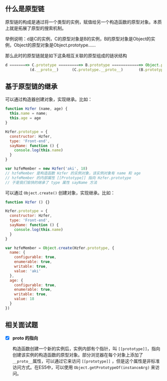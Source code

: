 ## 什么是原型链

原型链的构成是通过将一个类型的实例，赋值给另一个构造函数的原型对象。本质上就是拓展了原型的搜索机制。

举例说明：d是C的实例，C的原型对象是B的实例，B的原型对象是Object的实例，Object的原型对象是Object.prototype……

那么此时的原型链就是如下这条相互关联的原型组成的链状结构

```javascript
d ========> C.prototype ==========> B.prototype =============> Object.prototype =================> null
           (d.__proto__)      (C.prototype.__proto__)       (B.prototype.__proto__)     (Object.prototype.__proto__)
```

## 基于原型链的继承

可以通过构造器创建对象，实现继承。比如：

```javascript
function Hzfer (name, age) {
  this.name = name;
  this.age = age
}

Hzfer.prototype = {
  constructor: Hzfer,
  type: 'Front-end',
  sayName: function () {
    console.log(this.name)
  }
}

var hzfeMember = new Hzfer('aki', 18)
// hzfeMember 是构造函数 Hzfer 的实例对象，该实例对象有 name 和 age
// hzfeMember 的内部属性 [[Prototype]] 指向 Hzfer.prototype
// 于是我们愉快的继承了 type 属性 sayName 方法
```

可以通过 `Object.create()` 创建对象，实现继承。比如：

```javascript
function Hzfer () {}

Hzfer.prototype = {
  constructor: Hzfer,
  type: 'Front-end',
  sayName: function () {
    console.log(this.name)
  }
}

var hzfeMember = Object.create(Hzfer.prototype, {
  name: {
    configurable: true,
    enumerable: true,
    writable: true,
    value: 'aki'
  },
  age: {
    configurable: true,
    enumerable: true,
    writable: true,
    value: 18
  }
})
```

## 相关面试题

- [x] **__proto__ 的指向**

    构造函数创建一个新的实例后，实例内部有个指针，叫 `[[prototype]]`，指向创建该实例的构造函数的原型对象。部分浏览器在每个对象上添加了 `__proto__`属性，可以通过它来访问  `[[prototype]]` ，但是这个属性是非标准访问方式。在ES5中，可以使用 `Object.getPrototypeOf(instanceArg)` 来访问。
